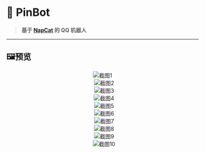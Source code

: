 # 📌 PinBot

> **基于 [NapCat](https://napneko.github.io/guide/napcat) 的 QQ 机器人**
---

## 🖼️预览

<div align="center">

![截图1](./README/1.jpg)  
&nbsp;
![截图2](./README/2.jpg)  
&nbsp;
![截图3](./README/3.png)  
&nbsp;
![截图4](./README/4.png)  
&nbsp;
![截图5](./README/5.png)  
&nbsp;
![截图6](./README/6.png)  
&nbsp;
![截图7](./README/7.png)  
&nbsp;
![截图8](./README/8.png)  
&nbsp;
![截图9](./README/9.png)  
&nbsp;
![截图10](./README/10.png)  

</div>